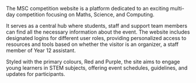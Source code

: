 The MSC competition website is a platform dedicated to an exciting multi-day competition focusing on Maths, Science, and Computing.

It serves as a central hub where students, staff and support team members can find all the necessary information about the event. The website includes designated logins for
different user roles, providing personalized access to resources and tools based on whether the visitor is an organizer, a staff member of Year 12 assistant.

Styled with the primary colours, Red and Purple, the site aims to engage young learners in STEM subjects, offering event schedules, guidelines, and updates for participants.
